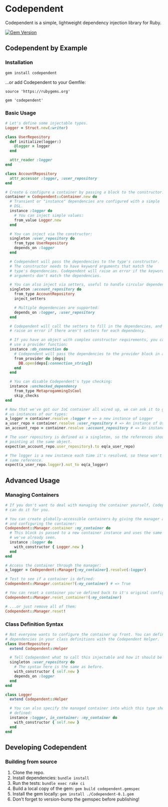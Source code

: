 # Codependent

Codependent is a simple, lightweight dependency injection library for Ruby.

[![Gem Version](https://badge.fury.io/rb/Codependent.png)](https://badge.fury.io/rb/Codependent)

## Codependent by Example

### Installation

```
gem install codependent
```

...or add Codependent to your Gemfile:

```
source 'https://rubygems.org'

gem 'codependent'
```

### Basic Usage

```ruby
# Let's define some injectable types.
Logger = Struct.new(:writer)

class UserRepository
  def initialize(logger:)
    @logger = logger
  end

  attr_reader :logger
end

class AccountRepository
  attr_accessor :logger, :user_repository
end

# Create & configure a container by passing a block to the constructor:
container = Codependent::Container.new do
  # Transient or "instance" dependencies are configured with a simple
  # DSL.
  instance :logger do
    # You can inject simple values:
    from_value Logger.new
  end

  # You can inject via the constructor:
  singleton :user_repository do
    from_type UserRepository
    depends_on :logger
  end

  # Codependent will pass the dependencies to the type's constructor.
  # The constructor needs to have keyword arguments that match the
  # type's dependencies. Codependent will raise an error if the keyword
  # arguments don't match the dependencies.

  # You can also inject via setters, useful to handle circular dependencies:
  singleton :account_repository do
    from_type AccountRepository
    inject_setters

    # Multiple dependencies are supported:
    depends_on :logger, :user_repository
  end

  # Codependent will call the setters to fill in the dependencies, and will
  # raise an error if there aren't setters for each dependency.

  # If you have an object with complex constructor requirements, you can
  # use a provider function:
  instance :db_connection do
    # Codependent will pass the dependencies to the provider block in a Hash.
    from_provider do |deps|
      DB.open(deps[:connection_string])
    end
  end

  # You can disable Codependent's type checking:
  instance :unchecked_dependency
    from_type MetaprogammingIsCool
    skip_checks
end

# Now that we've got our IoC container all wired up, we can ask it to give
# us instances of our types:
a_logger = container.resolve :logger # => a new instance of Logger
a_user_repo = container.resolve :user_repository # => An instance of UserRepository.
an_account_repo = container.resolve :account_repository # => An instance of Account Repository

# The user repository is defined as a singleton, so the references should be
# pointing at the same object.
expect(an_account_repo.user_repository).to eq(a_user_repo)

# The logger is a new instance each time it's resolved, so these won't be the
# same reference.
expect(a_user_repo.logger).not_to eq(a_logger)
```

## Advanced Usage

### Managing Containers

```ruby
# If you don't want to deal with managing the container yourself, Codependent
# can do it for you.

# You can create globally-accessible containers by giving the manager a name
# and configuring the container:
Codependent::Manager.container :my_container do
  # This block is passed to a new container instance and uses the same syntax
  # we've already seen.
  instance :logger do
    with_constructor { Logger.new }
  end
end

# Access the container through the manager:
a_logger = Codependent::Manager[:my_container].resolve(:logger)

# Test to see if a container is defined:
Codependent::Manager.container?(:my_container) # => True

# You can reset a container you've defined back to it's original configuration:
Codependent::Manager.reset_container!(:my_container)

# ...or just remove all of them:
Codependent::Manager.reset!
```

### Class Definition Syntax

```ruby
# Not everyone wants to configure the container up front. You can define your
# dependencies in your class definitions with the Codependent Helper.
class UserRepository
  extend Codependent::Helper

  # Tell Codependent what to call this injectable and how it should be resolved:
  singleton :user_repository do
    # The syntax here is the same as before.
    with_constructor { self.new }
    depends_on :logger
  end
end

class Logger
  extend Codependent::Helper

  # You can also specify the managed container into which this type should be
  # defined:
  instance :logger, in_container: :my_container do
    with_constructor { self.new }
  end
end
```

## Developing Codependent

### Building from source

1. Clone the repo.
2. Install dependencies: `bundle install`
3. Run the tests: `bundle exec rake ci`
4. Build a local copy of the gem: `gem build codependent.gemspec`
5. Install the gem locally: `gem install ./Codependent-0.1.gem`
6. Don't forget to version-bump the gemspec before publishing!
